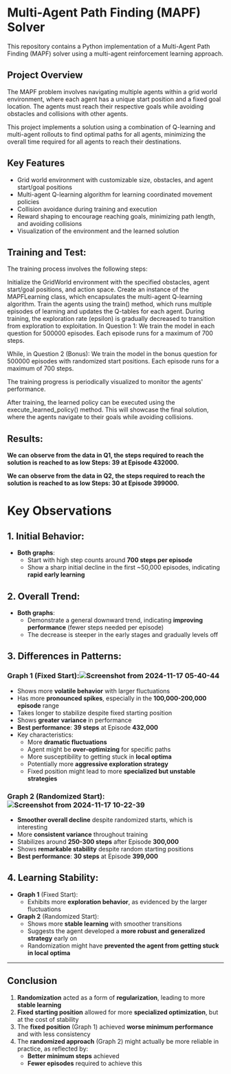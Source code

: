 # Multi-Agent Path Finding (MAPF) Solver

This repository contains a Python implementation of a Multi-Agent Path Finding (MAPF) solver using a multi-agent reinforcement learning approach.

## Project Overview

The MAPF problem involves navigating multiple agents within a grid world environment, where each agent has a unique start position and a fixed goal location. The agents must reach their respective goals while avoiding obstacles and collisions with other agents.

This project implements a solution using a combination of Q-learning and multi-agent rollouts to find optimal paths for all agents, minimizing the overall time required for all agents to reach their destinations.

## Key Features

- Grid world environment with customizable size, obstacles, and agent start/goal positions
- Multi-agent Q-learning algorithm for learning coordinated movement policies
- Collision avoidance during training and execution
- Reward shaping to encourage reaching goals, minimizing path length, and avoiding collisions
- Visualization of the environment and the learned solution

## Training and Test:

The training process involves the following steps:

Initialize the GridWorld environment with the specified obstacles, agent start/goal positions, and action space.
Create an instance of the MAPFLearning class, which encapsulates the multi-agent Q-learning algorithm.
Train the agents using the train() method, which runs multiple episodes of learning and updates the Q-tables for each agent.
During training, the exploration rate (epsilon) is gradually decreased to transition from exploration to exploitation.
In Question 1:
We train the model in each question for 500000 episodes. Each episode runs for a maximum of 700 steps.

While, in Question 2 (Bonus):
We train the model in the bonus question for 500000 episodes with randomized start positions. Each episode runs for a maximum of 700 steps.

The training progress is periodically visualized to monitor the agents' performance.

After training, the learned policy can be executed using the execute_learned_policy() method. This will showcase the final solution, where the agents navigate to their goals while avoiding collisions.

## Results:

**We can observe from the data in Q1, the steps required to reach the solution is reached to as low Steps: 39 at Episode 432000.**

**We can observe from the data in Q2, the steps required to reach the solution is reached to as low Steps: 30 at Episode 399000.**

# Key Observations

## 1. Initial Behavior:
- **Both graphs**:
  - Start with high step counts around **700 steps per episode**
  - Show a sharp initial decline in the first ~50,000 episodes, indicating **rapid early learning**

## 2. Overall Trend:
- **Both graphs**:
  - Demonstrate a general downward trend, indicating **improving performance** (fewer steps needed per episode)
  - The decrease is steeper in the early stages and gradually levels off

## 3. Differences in Patterns:
### Graph 1 (Fixed Start):![Screenshot from 2024-11-17 05-40-44](https://github.com/user-attachments/assets/76cda286-cbbf-4fe4-89b5-48500ec315b3)

- Shows more **volatile behavior** with larger fluctuations
- Has more **pronounced spikes**, especially in the **100,000-200,000 episode** range
- Takes longer to stabilize despite fixed starting position
- Shows **greater variance** in performance
- **Best performance**: **39 steps** at Episode **432,000**
- Key characteristics:
  - More **dramatic fluctuations**
  - Agent might be **over-optimizing** for specific paths
  - More susceptibility to getting stuck in **local optima**
  - Potentially more **aggressive exploration strategy**
  - Fixed position might lead to more **specialized but unstable strategies**

### Graph 2 (Randomized Start): ![Screenshot from 2024-11-17 10-22-39](https://github.com/user-attachments/assets/c6667560-e0af-4f2e-a09a-6094ee9fe2fe)

- **Smoother overall decline** despite randomized starts, which is interesting
- More **consistent variance** throughout training
- Stabilizes around **250-300 steps** after Episode **300,000**
- Shows **remarkable stability** despite random starting positions
- **Best performance**: **30 steps** at Episode **399,000**

## 4. Learning Stability:
- **Graph 1** (Fixed Start):
  - Exhibits more **exploration behavior**, as evidenced by the larger fluctuations
- **Graph 2** (Randomized Start):
  - Shows more **stable learning** with smoother transitions
  - Suggests the agent developed a **more robust and generalized strategy** early on
  - Randomization might have **prevented the agent from getting stuck in local optima**

---

## Conclusion
1. **Randomization** acted as a form of **regularization**, leading to more **stable learning**
2. **Fixed starting position** allowed for more **specialized optimization**, but at the cost of stability
3. The **fixed position** (Graph 1) achieved **worse minimum performance** and with less consistency
4. The **randomized approach** (Graph 2) might actually be more reliable in practice, as reflected by:
   - **Better minimum steps** achieved
   - **Fewer episodes** required to achieve this
